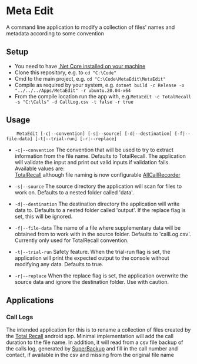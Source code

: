 # Meta Edit
A command line application to modify a collection of files' names and metadata according to some convention

## Setup

  * You need to have [.Net Core installed on your machine](https://docs.microsoft.com/en-us/dotnet/core/install/)
  * Clone this repository, e.g. to `cd "C:\Code"`
  * Cmd to the main project, e.g. `cd "C:\Code\MetaEdit\MetaEdit"`
  * Compile as required by your system, e.g. `dotnet build -c Release -o "../../../Apps/MetaEdit" -r ubuntu.20.04-x64`
  * From the compile location run the app with, e.g.`MetaEdit -c TotalRecall -s "C:\Calls" -d CallLog.csv -t false -r true`


## Usage

```
    MetaEdit [-c|--convention] [-s|--source] [-d|--destination] [-f|--file-data] [-t|--trial-run] [-r|--replace]
```

  * `-c|--convention` 
  The convention that will be used to try to extract information from the file name. Defaults to TotalRecall. The application will validate the input and print out valid inputs if validation fails.
  Available values are:  
  [TotalRecall](https://play.google.com/store/apps/details?id=com.killermobile.totalrecall) although file naming is now configurable
  [AllCallRecorder](https://play.google.com/store/apps/details?id=androidlab.allcall)

  * `-s|--source` 
  The source directory the application will scan for files to work on. Defaults to a nested folder called 'data'.

  * `-d|--destination` 
  The destination directory the application will write data to. Defaults to a nested folder called 'output'. If the replace flag is set, this will be ignored.

  * `-f|--file-data` 
  The name of a file where supplementary data will be obtained from to work with in the source folder. Defaults to 'callLog.csv'. Currently only used for TotalRecall convention.

  * `-t|--trial-run` 
  Safety feature. When the trial-run flag is set, the application will print the expected output to the console without modifying any data. Defaults to true.

  * `-r|--replace` 
  When the replace flag is set, the application overwrite the source data and ignore the destination folder. Use with caution.


## Applications

### Call Logs
The intended application for this is to rename a collection of files created by the [Total Recall](https://play.google.com/store/apps/details?id=com.killermobile.totalrecall&hl=en_GB&gl=US) android app. Minimal implementation will add the call duration to the file name. In addition, it will read from a csv file backup of the calls log, generated by [SuperBackup](https://play.google.com/store/apps/details?id=com.greenchills.superbackup&hl=en_GB&gl=US) and fill in the call number and contact, if available in the csv and missing from the original file name
